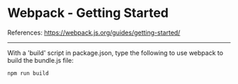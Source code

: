 # Webpack - Getting Started

References: https://webpack.js.org/guides/getting-started/

---

With a 'build' script in package.json, type the following to use webpack to build the bundle.js file: 

`npm run build`
